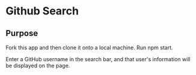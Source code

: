 # Github Search


## Purpose

Fork this app and then clone it onto a local machine. Run npm start.

Enter a GitHub username in the search bar, and that user's information will be displayed on the page.

